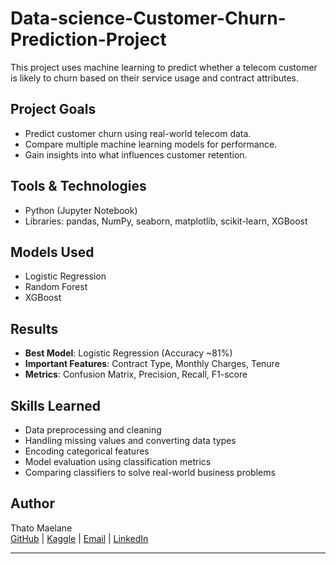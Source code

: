 # Data-science-Customer-Churn-Prediction-Project

This project uses machine learning to predict whether a telecom customer is likely to churn based on their service usage and contract attributes.

## Project Goals
- Predict customer churn using real-world telecom data.
- Compare multiple machine learning models for performance.
- Gain insights into what influences customer retention.

## Tools & Technologies
- Python (Jupyter Notebook)
- Libraries: pandas, NumPy, seaborn, matplotlib, scikit-learn, XGBoost

## Models Used
- Logistic Regression
- Random Forest
- XGBoost

## Results
- **Best Model**: Logistic Regression (Accuracy ~81%)
- **Important Features**: Contract Type, Monthly Charges, Tenure
- **Metrics**: Confusion Matrix, Precision, Recall, F1-score

## Skills Learned
- Data preprocessing and cleaning
- Handling missing values and converting data types
- Encoding categorical features
- Model evaluation using classification metrics
- Comparing classifiers to solve real-world business problems

## Author
Thato Maelane  
[GitHub](https://github.com/thatomaelane) | [Kaggle](https://www.kaggle.com/thatomaelane) | [Email](thato6216@gmail.com) | [LinkedIn](https://www.linkedin.com/in/thatomaelane)

---

